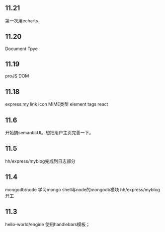 ## 11.21
第一次用echarts.
## 11.20
Document Tpye
## 11.19
proJS DOM
## 11.18
express:my  link icon   MIME类型
element tags react
## 11.6
开始搞semanticUI。想把用户主页完善一下。

## 11.5
hh/express/myblog完成到日志部分

## 11.4
mongodb/node 学习mongo shell与node的mongodb模块
hh/express/myblog开工

## 11.3
hello-world/engine 使用handlebars模板；

